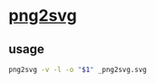 # [png2svg](https://github.com/xyproto/png2svg)

## usage

```sh
png2svg -v -l -o "$1" _png2svg.svg
```
